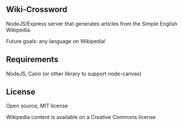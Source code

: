 ## Wiki-Crossword

NodeJS/Express server that generates articles from the Simple English Wikipedia.

Future goals: any language on Wikipedia!

## Requirements

NodeJS, Cairo (or other library to support node-canvas)

## License

Open source, MIT license

Wikipedia content is available on a Creative Commons license
